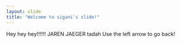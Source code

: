 ```yaml
---
layout: slide
title: "Welcome to sigani's slide!"
---
```

Hey hey hey!!!!!! JAREN JAEGER tadah
Use the left arrow to go back!
